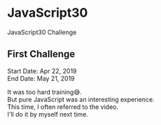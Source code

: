 # JavaScript30
JavaScript30 Challenge

## First Challenge
Start Date: Apr 22, 2019  
End Date: May 21, 2019

It was too hard training😅.  
But pure JavaScript was an interesting experience.  
This time, I often referred to the video.  
I'll do it by myself next time.

